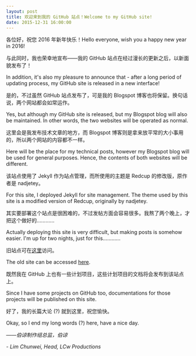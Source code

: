 ```yaml
---
layout: post
title: 欢迎来到我的 GitHub 站点！Welcome to my GitHub site!
date: 2015-12-31 16:00:00
---
```

各位好，祝您 2016 年新年快乐！Hello everyone, wish you a happy new year in 2016!

与此同时，我也荣幸地宣布——我的 GitHub 站点在经过漫长的更新之后，以新面貌发布了！

In addition, it's also my pleasure to announce that - after a long period of updating process, my GitHub site is released in a new interface!

是的，不过虽然 GitHub 站点发布了，可是我的 Blogspot 博客也将保留。换句话说，两个网站都会如常运作。

Yes, but although my GitHub site is released, but my Blogspot blog will also be maintained. In other words, the two websites will be operated as normal.

这里会是我发布技术文章的地方，而 Blogspot 博客则是拿来放平常的大小事用的，所以两个网站的内容都不一样。

Here will be the place for my technical posts, however my Blogspot blog will be used for general purposes. Hence, the contents of both websites will be different.

该站点使用了 Jekyll 作为站点管理，而所使用的主题是 Redcup 的修改版，原作者是 nadjetey。

For this site, I deployed Jekyll for site management. The theme used by this site is a modified version of Redcup, originally by nadjetey.

其实要部署这个站点是很困难的，不过发帖方面会容易很多。我熬了两个晚上，才把这个做好的…………

Actually deploying this site is very difficult, but making posts is somehow easier. I'm up for two nights, just for this............

旧站点可在[这里](/oldsite/)访问。

The old site can be accessed [here](/oldsite/).

既然我在 GitHub 上也有一些计划项目，这些计划项目的文档将会发布到该站点上。

Since I have some projects on GitHub too, documentations for those projects will be published on this site.

好了，我的长篇大论 (?) 就到这里，祝您愉快。

Okay, so I end my long words (?) here, have a nice day.

*——伯谅制作组总监，伯谅*

*- Lim Chunwei, Head, LCw Productions*